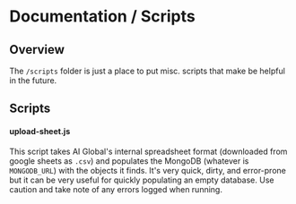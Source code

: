 # Documentation / Scripts

## Overview

The `/scripts` folder is just a place to put misc. scripts that make be helpful in the future.

## Scripts

#### upload-sheet.js

This script takes AI Global's internal spreadsheet format (downloaded from google sheets as `.csv`) and populates the MongoDB (whatever is `MONGODB_URL`) with the objects it finds. It's very quick, dirty, and error-prone but it can be very useful for quickly populating an empty database. Use caution and take note of any errors logged when running.
